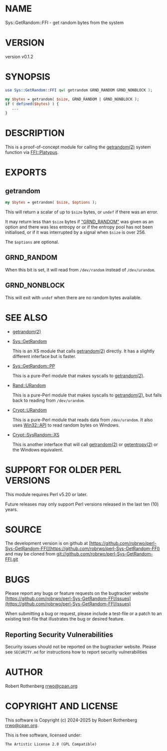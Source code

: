 # NAME

Sys::GetRandom::FFI - get random bytes from the system

# VERSION

version v0.1.2

# SYNOPSIS

```perl
use Sys::GetRandom::FFI qw( getrandom GRND_RANDOM GRND_NONBLOCK );

my $bytes = getrandom( $size, GRND_RANDOM | GRND_NONBLOCK );
if ( defined($bytes) ) {
   ...
}
```

# DESCRIPTION

This is a proof-of-concept module for calling the [getrandom(2)](http://man.he.net/man2/getrandom) system function via [FFI::Platypus](https://metacpan.org/pod/FFI%3A%3APlatypus).

# EXPORTS

## getrandom

```perl
my $bytes = getrandom( $size, $options );
```

This will return a scalar of up to `$size` bytes, or `undef` if there was an error.

It may return less than `$size` bytes if ["GRND\_RANDOM"](#grnd_random) was given as an option and there was less entropy or or if the
entropy pool has not been initialised, or if it was interrupted by a signal when `$size` is over 256.

The `$options` are optional.

## GRND\_RANDOM

When this bit is set, it will read from `/dev/random` instead of `/dev/urandom`.

## GRND\_NONBLOCK

This will exit with `undef` when there are no random bytes available.

# SEE ALSO

- [getrandom(2)](http://man.he.net/man2/getrandom)
- [Sys::GetRandom](https://metacpan.org/pod/Sys%3A%3AGetRandom)

    This is an XS module that calls [getrandom(2)](http://man.he.net/man2/getrandom) directly.  It has a slightly different interface but is faster.

- [Sys::GetRandom::PP](https://metacpan.org/pod/Sys%3A%3AGetRandom%3A%3APP)

    This is a pure-Perl module that makes syscalls to [getrandom(2)](http://man.he.net/man2/getrandom).

- [Rand::URandom](https://metacpan.org/pod/Rand%3A%3AURandom)

    This is a pure-Perl module that makes syscalls to [getrandom(2)](http://man.he.net/man2/getrandom), but falls back to reading from `/dev/urandom`.

- [Crypt::URandom](https://metacpan.org/pod/Crypt%3A%3AURandom)

    This is a pure-Perl module that reads data from `/dev/urandom`. It also uses [Win32::API](https://metacpan.org/pod/Win32%3A%3AAPI) to read random bytes on
    Windows.

- [Crypt::SysRandom::XS](https://metacpan.org/pod/Crypt%3A%3ASysRandom%3A%3AXS)

    This is another interface that will call [getrandom(2)](http://man.he.net/man2/getrandom) or [getentropy(2)](http://man.he.net/man2/getentropy) or the Windows equivalent.

# SUPPORT FOR OLDER PERL VERSIONS

This module requires Perl v5.20 or later.

Future releases may only support Perl versions released in the last ten (10) years.

# SOURCE

The development version is on github at [https://github.com/robrwo/perl-Sys-GetRandom-FFI](https://github.com/robrwo/perl-Sys-GetRandom-FFI)
and may be cloned from [git://github.com/robrwo/perl-Sys-GetRandom-FFI.git](git://github.com/robrwo/perl-Sys-GetRandom-FFI.git)

# BUGS

Please report any bugs or feature requests on the bugtracker website
[https://github.com/robrwo/perl-Sys-GetRandom-FFI/issues](https://github.com/robrwo/perl-Sys-GetRandom-FFI/issues)

When submitting a bug or request, please include a test-file or a
patch to an existing test-file that illustrates the bug or desired
feature.

## Reporting Security Vulnerabilities

Security issues should not be reported on the bugtracker website. Please see `SECURITY.md` for instructions how to
report security vulnerabilities

# AUTHOR

Robert Rothenberg <rrwo@cpan.org>

# COPYRIGHT AND LICENSE

This software is Copyright (c) 2024-2025 by Robert Rothenberg <rrwo@cpan.org>.

This is free software, licensed under:

```
The Artistic License 2.0 (GPL Compatible)
```
